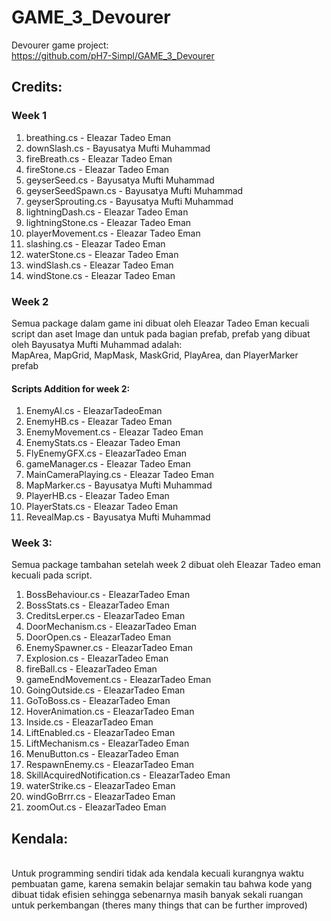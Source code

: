 # GAME_3_Devourer
Devourer game project:
<br />
https://github.com/pH7-Simpl/GAME_3_Devourer

## Credits:
### Week 1
<ol>
<li>breathing.cs - Eleazar Tadeo Eman</li>
<li>downSlash.cs - Bayusatya Mufti Muhammad</li>
<li>fireBreath.cs - Eleazar Tadeo Eman</li>
<li>fireStone.cs - Eleazar Tadeo Eman</li>
<li>geyserSeed.cs - Bayusatya Mufti Muhammad</li>
<li>geyserSeedSpawn.cs - Bayusatya Mufti Muhammad</li>
<li>geyserSprouting.cs - Bayusatya Mufti Muhammad</li>
<li>lightningDash.cs - Eleazar Tadeo Eman</li>
<li>lightningStone.cs - Eleazar Tadeo Eman</li>
<li>playerMovement.cs - Eleazar Tadeo Eman</li>
<li>slashing.cs - Eleazar Tadeo Eman</li>
<li>waterStone.cs - Eleazar Tadeo Eman</li>
<li>windSlash.cs - Eleazar Tadeo Eman</li>
<li>windStone.cs - Eleazar Tadeo Eman</li>
</ol>

### Week 2
Semua package dalam game ini dibuat oleh Eleazar Tadeo Eman kecuali script dan aset Image dan untuk pada bagian prefab, prefab yang dibuat oleh Bayusatya Mufti Muhammad adalah:
<br />
MapArea, MapGrid, MapMask, MaskGrid, PlayArea, dan PlayerMarker prefab

#### Scripts Addition for week 2:
<ol>
<li>EnemyAI.cs - EleazarTadeoEman</li>
<li>EnemyHB.cs - Eleazar Tadeo Eman</li>
<li>EnemyMovement.cs - Eleazar Tadeo Eman</li>
<li>EnemyStats.cs - Eleazar Tadeo Eman</li>
<li>FlyEnemyGFX.cs - EleazarTadeo Eman</li>
<li>gameManager.cs - Eleazar Tadeo Eman</li>
<li>MainCameraPlaying.cs - Eleazar Tadeo Eman</li>
<li>MapMarker.cs - Bayusatya Mufti Muhammad</li>
<li>PlayerHB.cs - Eleazar Tadeo Eman</li>
<li>PlayerStats.cs - Eleazar Tadeo Eman</li>
<li>RevealMap.cs - Bayusatya Mufti Muhammad</li>
</ol>

### Week 3:
Semua package tambahan setelah week 2 dibuat oleh Eleazar Tadeo eman kecuali pada script.
<ol>
<li> BossBehaviour.cs - EleazarTadeo Eman </li>
<li> BossStats.cs - EleazarTadeo Eman </li>
<li> CreditsLerper.cs - EleazarTadeo Eman </li>
<li> DoorMechanism.cs - EleazarTadeo Eman </li>
<li> DoorOpen.cs - EleazarTadeo Eman </li>
<li> EnemySpawner.cs - EleazarTadeo Eman </li>
<li> Explosion.cs - EleazarTadeo Eman </li>
<li> fireBall.cs - EleazarTadeo Eman </li>
<li> gameEndMovement.cs - EleazarTadeo Eman </li>
<li> GoingOutside.cs - EleazarTadeo Eman </li>
<li> GoToBoss.cs - EleazarTadeo Eman </li>
<li> HoverAnimation.cs - EleazarTadeo Eman </li>
<li> Inside.cs - EleazarTadeo Eman </li>
<li> LiftEnabled.cs - EleazarTadeo Eman </li>
<li> LiftMechanism.cs - EleazarTadeo Eman </li>
<li> MenuButton.cs - EleazarTadeo Eman </li>
<li> RespawnEnemy.cs - EleazarTadeo Eman </li>
<li> SkillAcquiredNotification.cs - EleazarTadeo Eman </li>
<li> waterStrike.cs - EleazarTadeo Eman </li>
<li> windGoBrrr.cs - EleazarTadeo Eman </li>
<li> zoomOut.cs - EleazarTadeo Eman </li>
</ol>


## Kendala:
<br />
Untuk programming sendiri tidak ada kendala kecuali kurangnya waktu pembuatan game, karena semakin belajar semakin tau bahwa kode yang dibuat tidak efisien sehingga sebenarnya masih banyak sekali ruangan untuk perkembangan (theres many things that can be further improved)
